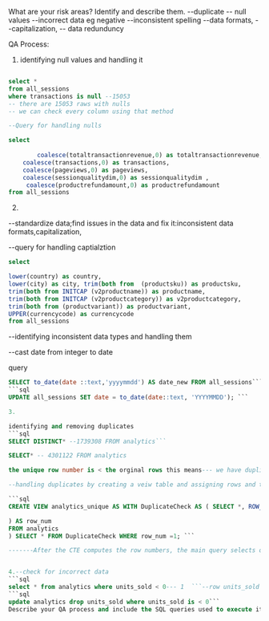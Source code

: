 What are your risk areas? Identify and describe them.
--duplicate
-- null values
--incorrect data eg negative
--inconsistent spelling
--data formats,
--capitalization,
-- data redunduncy



QA Process:

1. identifying null values and handling it

```sql

select * 
from all_sessions
where transactions is null --15053
-- there are 15053 raws with nulls 
-- we can check every column using that method

--Query for handling nulls

select
  
        coalesce(totaltransactionrevenue,0) as totaltransactionrevenue,
	coalesce(transactions,0) as transactions,
	coalesce(pageviews,0) as pageviews,
	coalesce(sessionqualitydim,0) as sessionqualitydim ,
	 coalesce(productrefundamount,0) as productrefundamount
from all_sessions
```

2.

--standardize data;find issues in the data and fix it:inconsistent data formats,capitalization,

--query for handling captialztion
```sql
select

lower(country) as country, 
lower(city) as city, trim(both from  (productsku)) as productsku,
trim(both from INITCAP (v2productname)) as productname,
trim(both from INITCAP (v2productcategory)) as v2productcategory,
trim(both from (productvariant)) as productvariant,
UPPER(currencycode) as currencycode
from all_sessions
```
--identifying inconsistent data types and handling them

--cast date from integer to date

query
```sql
SELECT to_date(date ::text,'yyyymmdd') AS date_new FROM all_sessions```
```sql
UPDATE all_sessions SET date = to_date(date::text, 'YYYYMMDD'); ```

3.

identifying and removing duplicates
```sql
SELECT DISTINCT* --1739308 FROM analytics```

SELECT* -- 4301122 FROM analytics

the unique row number is < the orginal rows this means--- we have duplicates

--handling duplicates by creating a veiw table and assigning rows and then delete the rows>1

```sql
CREATE VIEW analytics_unique AS WITH DuplicateCheck AS ( SELECT *, ROW_NUMBER() OVER (PARTITION BY visitNumber, visitId, visitStartTime, date, fullvisitorId, userid, channelGrouping, socialEngagementType, units_sold,pageviews, timeonsite, bounces, revenue, unit_price ORDER BY fullvisitorId

) AS row_num
FROM analytics
) SELECT * FROM DuplicateCheck WHERE row_num =1; ```

-------After the CTE computes the row numbers, the main query selects only the rows where row_num = 1, effectively keeping the first occurrence of each unique combination of values in the columns specified in the PARTITION BY clause.


4.--check for incorrect data
```sql
select * from analytics where units_sold < 0--- 1  ```--row units_sold = -89 --we can remove it permanently
```sql
update analytics drop units_sold where units_sold is < 0```
Describe your QA process and include the SQL queries used to execute it.

